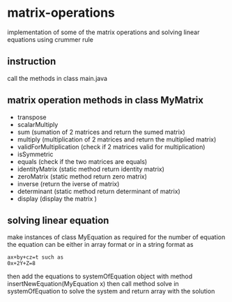 # matrix-operations
implementation of some of the matrix operations and solving linear equations using crummer rule 
## instruction 
call the methods in class main.java 
## matrix operation methods in class MyMatrix
- transpose
- scalarMultiply
- sum (sumation of 2 matrices and return the sumed matrix)
- multiply (multiplication of 2 matrices and return the multiplied matrix)
- validForMultiplication (check if 2 matrices valid for multiplication)
- isSymmetric  
- equals (check if the two matrices are equals)
- identityMatrix (static method return identity matrix) 
- zeroMatrix (static method return zero matrix) 
- inverse (return the iverse of matrix)
- determinant (static method return determinant of matrix)
- display (display the matrix  )
## solving linear equation 
make instances of class MyEquation as required for the number of equation 
the equation can be either in array format or in a string format as 
```
ax+by+cz=t such as
0x+2Y+Z=8
```
then add the equations to systemOfEquation object with method  insertNewEquation(MyEquation x)
then call method solve in systemOfEquation to solve the system and return array with the solution

